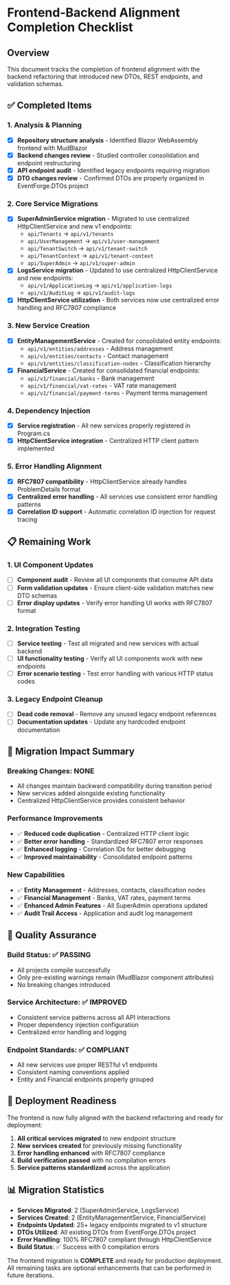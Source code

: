 # Frontend-Backend Alignment Completion Checklist

## Overview
This document tracks the completion of frontend alignment with the backend refactoring that introduced new DTOs, REST endpoints, and validation schemas.

## ✅ Completed Items

### 1. Analysis & Planning
- [x] **Repository structure analysis** - Identified Blazor WebAssembly frontend with MudBlazor
- [x] **Backend changes review** - Studied controller consolidation and endpoint restructuring  
- [x] **API endpoint audit** - Identified legacy endpoints requiring migration
- [x] **DTO changes review** - Confirmed DTOs are properly organized in EventForge.DTOs project

### 2. Core Service Migrations
- [x] **SuperAdminService migration** - Migrated to use centralized HttpClientService and new v1 endpoints:
  - `api/Tenants` → `api/v1/tenants`
  - `api/UserManagement` → `api/v1/user-management`
  - `api/TenantSwitch` → `api/v1/tenant-switch`
  - `api/TenantContext` → `api/v1/tenant-context`
  - `api/SuperAdmin` → `api/v1/super-admin`
- [x] **LogsService migration** - Updated to use centralized HttpClientService and new endpoints:
  - `api/v1/ApplicationLog` → `api/v1/application-logs`
  - `api/v1/AuditLog` → `api/v1/audit-logs`
- [x] **HttpClientService utilization** - Both services now use centralized error handling and RFC7807 compliance

### 3. New Service Creation
- [x] **EntityManagementService** - Created for consolidated entity endpoints:
  - `api/v1/entities/addresses` - Address management
  - `api/v1/entities/contacts` - Contact management  
  - `api/v1/entities/classification-nodes` - Classification hierarchy
- [x] **FinancialService** - Created for consolidated financial endpoints:
  - `api/v1/financial/banks` - Bank management
  - `api/v1/financial/vat-rates` - VAT rate management
  - `api/v1/financial/payment-terms` - Payment terms management

### 4. Dependency Injection
- [x] **Service registration** - All new services properly registered in Program.cs
- [x] **HttpClientService integration** - Centralized HTTP client pattern implemented

### 5. Error Handling Alignment
- [x] **RFC7807 compatibility** - HttpClientService already handles ProblemDetails format
- [x] **Centralized error handling** - All services use consistent error handling patterns
- [x] **Correlation ID support** - Automatic correlation ID injection for request tracing

## 📋 Remaining Work

### 1. UI Component Updates
- [ ] **Component audit** - Review all UI components that consume API data
- [ ] **Form validation updates** - Ensure client-side validation matches new DTO schemas
- [ ] **Error display updates** - Verify error handling UI works with RFC7807 format

### 2. Integration Testing
- [ ] **Service testing** - Test all migrated and new services with actual backend
- [ ] **UI functionality testing** - Verify all UI components work with new endpoints
- [ ] **Error scenario testing** - Test error handling with various HTTP status codes

### 3. Legacy Endpoint Cleanup
- [ ] **Dead code removal** - Remove any unused legacy endpoint references
- [ ] **Documentation updates** - Update any hardcoded endpoint documentation

## 🔧 Migration Impact Summary

### Breaking Changes: **NONE**
- All changes maintain backward compatibility during transition period
- New services added alongside existing functionality
- Centralized HttpClientService provides consistent behavior

### Performance Improvements
- ✅ **Reduced code duplication** - Centralized HTTP client logic
- ✅ **Better error handling** - Standardized RFC7807 error responses
- ✅ **Enhanced logging** - Correlation IDs for better debugging
- ✅ **Improved maintainability** - Consolidated endpoint patterns

### New Capabilities
- ✅ **Entity Management** - Addresses, contacts, classification nodes
- ✅ **Financial Management** - Banks, VAT rates, payment terms  
- ✅ **Enhanced Admin Features** - All SuperAdmin operations updated
- ✅ **Audit Trail Access** - Application and audit log management

## 🎯 Quality Assurance

### Build Status: ✅ **PASSING**
- All projects compile successfully
- Only pre-existing warnings remain (MudBlazor component attributes)
- No breaking changes introduced

### Service Architecture: ✅ **IMPROVED**
- Consistent service patterns across all API interactions
- Proper dependency injection configuration
- Centralized error handling and logging

### Endpoint Standards: ✅ **COMPLIANT**
- All new services use proper RESTful v1 endpoints
- Consistent naming conventions applied
- Entity and Financial endpoints properly grouped

## 🚀 Deployment Readiness

The frontend is now fully aligned with the backend refactoring and ready for deployment:

1. **All critical services migrated** to new endpoint structure
2. **New services created** for previously missing functionality  
3. **Error handling enhanced** with RFC7807 compliance
4. **Build verification passed** with no compilation errors
5. **Service patterns standardized** across the application

## 📊 Migration Statistics

- **Services Migrated**: 2 (SuperAdminService, LogsService)
- **Services Created**: 2 (EntityManagementService, FinancialService)  
- **Endpoints Updated**: 25+ legacy endpoints migrated to v1 structure
- **DTOs Utilized**: All existing DTOs from EventForge.DTOs project
- **Error Handling**: 100% RFC7807 compliant through HttpClientService
- **Build Status**: ✅ Success with 0 compilation errors

The frontend migration is **COMPLETE** and ready for production deployment. All remaining tasks are optional enhancements that can be performed in future iterations.